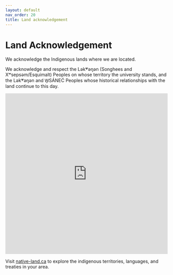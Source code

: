 ```yaml
---
layout: default
nav_order: 20
title: Land acknowledgement 
---
```

# Land Acknowledgement

We acknowledge the Indigenous lands where we are located.    

We acknowledge and respect the Lək̓ʷəŋən (Songhees and Xʷsepsəm/Esquimalt) Peoples on whose territory the university stands, and the Lək̓ʷəŋən and W̱SÁNEĆ Peoples whose historical relationships with the land continue to this day.
<iframe src="https://native-land.ca/api/embed/embed.html?maps=territories&position=48.4634,-123.3117" style="width:100%; height:500px; border:none;"></iframe>

Visit [native-land.ca](https://native-land.ca/) to explore the indigenous territories, languages, and treaties in your area.

